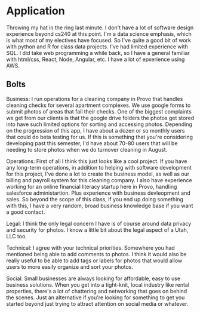 # Application
Throwing my hat in the ring last minute. I don't have a lot of software design experience beyond cs240 at this point. I'm a data science emphasis, which is what most of my electives have focused. So I've quite a good bit of work with python and R for class data projects. I've had limited experience with SQL. I did take web programming a while back, so I have a general familiar with html/css, React, Node, Angular, etc. I have a lot of epxerience using AWS. 

## Bolts
Business: I run operations for a cleaning company in Provo that handles cleaning checks for several apartment complexes. We use google forms to submit photos of areas that fail their checks. One of the biggest complaints we get from our clients is that the google drive folders the photos get stored into have such limited options for sorting and accessing photos. Depending on the progression of this app, I have about a dozen or so monthly users that could do beta testing for us. If this is something that you're considering developing past this semester, I'd have about 70-80 users that will be needing to store photos when we do turnover cleaning in August. 

Operations: First of all I think this just looks like a cool project. If you have any long-term operations, in addition to helping with software development for this project, I've done a lot to create the business model, as well as our billing and payroll system for this cleaning company. I also have experience working for an online financial literacy startup here in Provo, handling salesforce administartion. Plus experience with business devleopment and sales. So beyond the scope of this class, if you end up doing something with this, I have a very random, broad business knowledge base if you want a good contact.

Legal: I think the only legal concern I have is of course around data privacy and security for photos. I know a little bit about the legal aspect of a Utah, LLC too.

Technical: I agree with your technical priorities. 
Somewhere you had mentioned being able to add comments to photos. I think it would also be really useful to be able to add tags or labels for photos that would allow users to more easily organize and sort your photos. 

Social: Small businesses are always looking for affordable, easy to use business solutions. When you get into a tight-knit, local industry like rental properties, there's a lot of chattering and networking that goes on behind the scenes. Just an alternative if you're looking for something to get you started beyond just trying to attract attention on social media or whatever. 
